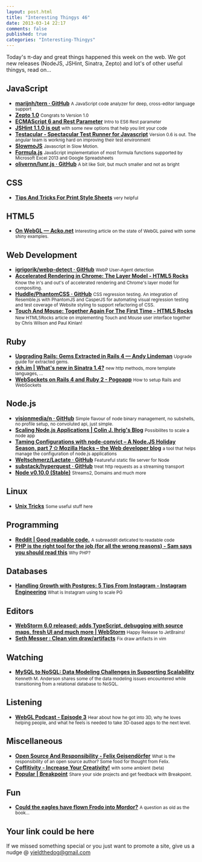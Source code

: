 ```yaml
--- 
layout: post.html 
title: "Interesting Thingys 46" 
date: 2013-03-14 22:17 
comments: false 
published: true 
categories: "Interesting-Thingys" 
--- 
```

Today's π-day and great things happened this week on the web. We got new releases (NodeJS, JSHint, Sinatra, Zepto) and lot's of other useful thingys, read on…

<!-- More -->

## JavaScript

- **[marijnh/tern · GitHub](https://github.com/marijnh/tern)**
    <small>A JavaScript code analyzer for deep, cross-editor language support</small>
- **[Zepto 1.0](http://mir.aculo.us/2013/03/04/zepto-1-0/)**
    <small>Congrats to Version 1.0</small>
- **[ECMAScript 6 and Rest Parameter](http://ariya.ofilabs.com/2013/03/es6-and-rest-parameter.html)**
    <small>Intro to ES6 Rest parameter</small>
- **[JSHint 1.1.0 is out](http://www.jshint.com/blog/2013-03-05/1-1-0/)**
    <small>with some new options that help you lint your code</small>
- **[Testacular - Spectacular Test Runner for Javascript](http://testacular.github.com/0.6.0/index.html)**
    <small>Version 0.6 is out. The angular team is worknig hard on improving their test environment</small>
- **[SlowmoJS](http://toolness.github.com/slowmo-js/)**
    <small>Javascript in Slow Motion.</small>
- **[Formula.js](http://stoic.com/formula/)**
    <small>JavaScript implementation of most formula functions supported by Microsoft Excel 2013 and Google Spreadsheets</small>
- **[olivernn/lunr.js · GitHub](https://github.com/olivernn/lunr.js)**
    <small>A bit like Solr, but much smaller and not as bright</small>
 
## CSS

- **[Tips And Tricks For Print Style Sheets](http://coding.smashingmagazine.com/2013/03/08/tips-tricks-print-style-sheets/)**
    <small>very helpful</small>
 
## HTML5

- **[On WebGL — Acko.net](http://acko.net/blog/on-webgl/)**
    <small>Interesting article on the state of WebGL paired with some shiny examples.</small>
 
## Web Development

- **[igrigorik/webp-detect · GitHub](https://github.com/igrigorik/webp-detect)**
    <small>WebP User-Agent detection</small>
- **[Accelerated Rendering in Chrome: The Layer Model - HTML5 Rocks](http://www.html5rocks.com/en/tutorials/speed/layers/)**
    <small>Know the in's and out's of accelerated rendering and Chrome's layer model for compositing.</small>
- **[Huddle/PhantomCSS · GitHub](https://github.com/Huddle/PhantomCSS)**
    <small>CSS regression testing. An integration of Resemble.js with PhantomJS and CasperJS for automating visual regression testing and test coverage of Website styling to support refactoring of CSS.</small>
- **[Touch And Mouse: Together Again For The First Time - HTML5 Rocks](http://www.html5rocks.com/en/mobile/touchandmouse/)**
    <small>New HTML5Rocks article on implementing Touch and Mouse user interface together by Chris Wilson and Paul Kinlan!</small>
 
## Ruby

- **[Upgrading Rails: Gems Extracted in Rails 4 — Andy Lindeman](http://alindeman.github.com/2013/03/05/gems-extracted-in-rails-4.html)**
    <small>Upgrade guide for extracted gems.</small>
- **[rkh.im | What's new in Sinatra 1.4?](http://rkh.im/sinatra-1.4)**
    <small>new http methods, more template languages, ...</small>
- **[WebSockets on Rails 4 and Ruby 2 - Pogoapp](http://www.pogoapp.com/blog/posts/websockets-on-rails-4-and-ruby-2)**
    <small>How to setup Rails and WebSockets</small>
 
## Node.js

- **[visionmedia/n · GitHub](https://github.com/visionmedia/n)**
    <small>Simple flavour of node binary management, no subshells, no profile setup, no convoluted api, just simple.</small>
- **[Scaling Node.js Applications | Colin J. Ihrig's Blog](http://cjihrig.com/blog/scaling-node-js-applications/)**
    <small>Possibilites to scale a node app</small>
- **[Taming Configurations with node-convict – A Node.JS Holiday Season, part 7 ✩ Mozilla Hacks – the Web developer blog](https://hacks.mozilla.org/2013/03/taming-configurations-with-node-convict-a-node-js-holiday-season-part-7/)**
    <small>a tool that helps manage the configuration of node.js applications</small>
- **[Weltschmerz/Lactate · GitHub](https://github.com/Weltschmerz/Lactate)**
    <small>Featureful static file server for Node</small>
- **[substack/hyperquest · GitHub](https://github.com/substack/hyperquest)**
    <small>treat http requests as a streaming transport</small>
- **[Node v0.10.0 (Stable)](http://blog.nodejs.org/2013/03/11/node-v0-10-0-stable/)**
    <small>Streams2, Domains and much more</small>
 
## Linux

- **[Unix Tricks](http://mmb.pcb.ub.es/~carlesfe/unix/tricks.txt)**
    <small>Some useful stuff here</small>
 
## Programming

- **[Reddit | Good readable code.](http://www.reddit.com/r/readablecode)**
    <small>A subreaddit deticated to readable code</small>
- **[PHP is the right tool for the job (for all the wrong reasons) - Sam says you should read this](http://blog.samuellevy.com/post/41-php-is-the-right-tool-for-the-job-for-all-the-wrong-reasons.html)**
    <small>Why PHP?</small>
 
## Databases

- **[Handling Growth with Postgres: 5 Tips From Instagram - Instagram Engineering](http://instagram-engineering.tumblr.com/post/40781627982/handling-growth-with-postgres-5-tips-from-instagram)**
    <small>What is Instagram using to scale PG</small>
 
## Editors

- **[WebStorm 6.0 released: adds TypeScript, debugging with source maps, fresh UI and much more | WebStorm](http://blog.jetbrains.com/webide/2013/03/webstorm-6-0-released-adds-typescript-debugging-with-source-maps-fresh-ui-and-much-more/)**
    <small>Happy Release to JetBrains!</small>
- **[Seth Messer : Clean vim draw/artifacts](https://coderwall.com/p/tnopnw)**
    <small>Fix draw artifacts in vim</small>
 
## Watching

- **[MySQL to NoSQL: Data Modeling Challenges in Supporting Scalability](http://www.infoq.com/presentations/MySQL-NoSQL-Data-Modeling)**
    <small>Kenneth M. Anderson shares some of the data modeling issues encountered while transitioning from a relational database to NoSQL. </small>
 
## Listening

- **[WebGL Podcast - Episode 3](http://thewebglpodcast.com/3/)**
    <small>Hear about how he got into 3D, why he loves helping people, and what he feels is needed to take 3D-based apps to the next level.</small>
 
## Miscellaneous

- **[Open Source And Responsibility - Felix Geisendörfer](http://felixge.de/2013/03/07/open-source-and-responsibility.html)**
    <small>What is the responsibility of an open source author? Some food for thought from Felix.</small>
- **[Coffitivity - Increase Your Creativity!](http://www.coffitivity.com/)**
    <small>with some ambient (beta)</small>
- **[Popular | Breakpoint](http://breakpoint.io/)**
    <small>Share your side projects and get feedback with Breakpoint.</small>
 
## Fun

- **[Could the eagles have flown Frodo into Mordor?](http://www.sean-crist.com/personal/pages/eagles/index.html)**
    <small>A question as old as the book...</small>
 
## Your link could be here

If we missed something special or you just want to promote a site, give us a nudge @ <a href='&#109;&#97;&#105;&#108;t&#111;&#58;%7&#57;&#105;eld&#116;%68%65do%67&#64;gmail&#37;2&#69;c&#37;6&#70;m'>y&#105;eldt&#104;&#101;dog&#64;&#103;mail&#46;&#99;&#111;m</a>
